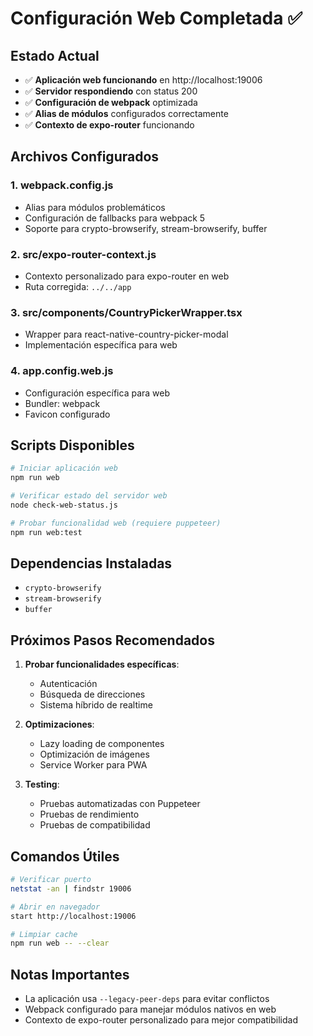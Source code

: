 # Configuración Web Completada ✅

## Estado Actual
- ✅ **Aplicación web funcionando** en http://localhost:19006
- ✅ **Servidor respondiendo** con status 200
- ✅ **Configuración de webpack** optimizada
- ✅ **Alias de módulos** configurados correctamente
- ✅ **Contexto de expo-router** funcionando

## Archivos Configurados

### 1. webpack.config.js
- Alias para módulos problemáticos
- Configuración de fallbacks para webpack 5
- Soporte para crypto-browserify, stream-browserify, buffer

### 2. src/expo-router-context.js
- Contexto personalizado para expo-router en web
- Ruta corregida: `../../app`

### 3. src/components/CountryPickerWrapper.tsx
- Wrapper para react-native-country-picker-modal
- Implementación específica para web

### 4. app.config.web.js
- Configuración específica para web
- Bundler: webpack
- Favicon configurado

## Scripts Disponibles

```bash
# Iniciar aplicación web
npm run web

# Verificar estado del servidor web
node check-web-status.js

# Probar funcionalidad web (requiere puppeteer)
npm run web:test
```

## Dependencias Instaladas
- `crypto-browserify`
- `stream-browserify` 
- `buffer`

## Próximos Pasos Recomendados

1. **Probar funcionalidades específicas**:
   - Autenticación
   - Búsqueda de direcciones
   - Sistema híbrido de realtime

2. **Optimizaciones**:
   - Lazy loading de componentes
   - Optimización de imágenes
   - Service Worker para PWA

3. **Testing**:
   - Pruebas automatizadas con Puppeteer
   - Pruebas de rendimiento
   - Pruebas de compatibilidad

## Comandos Útiles

```bash
# Verificar puerto
netstat -an | findstr 19006

# Abrir en navegador
start http://localhost:19006

# Limpiar cache
npm run web -- --clear
```

## Notas Importantes
- La aplicación usa `--legacy-peer-deps` para evitar conflictos
- Webpack configurado para manejar módulos nativos en web
- Contexto de expo-router personalizado para mejor compatibilidad 
